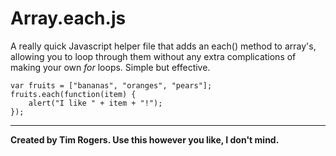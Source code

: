 Array.each.js
=============

A really quick Javascript helper file that adds an each() method to array's, allowing you to loop through them without any extra complications of making your own _for_ loops. Simple but effective.

	var fruits = ["bananas", "oranges", "pears"];
	fruits.each(function(item) {
		alert("I like " + item + "!");
	});
	
---

__Created by Tim Rogers. Use this however you like, I don't mind.__
	
